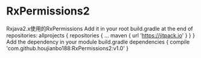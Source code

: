 # RxPermissions2
Rxjava2.x使用的RxPermissions
Add it in your root build.gradle at the end of repositories:
	allprojects {
		repositories {
			...
			maven { url 'https://jitpack.io' }
		}
	}
  Add the dependency in your module build.gradle
	dependencies {
	        compile 'com.github.houjianbo188:RxPermissions2:v1.0'
	}
